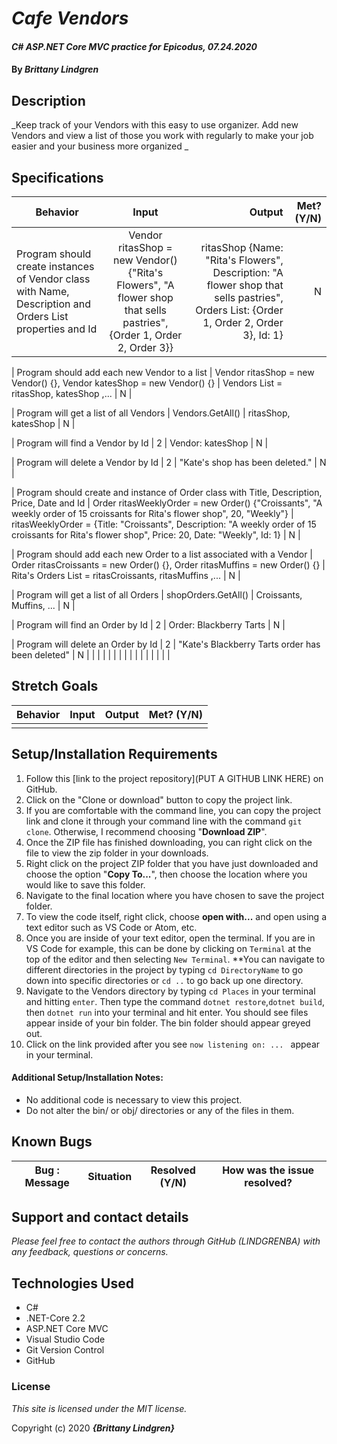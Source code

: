 # _Cafe Vendors_

#### _C# ASP.NET Core MVC practice for Epicodus, 07.24.2020_

#### By _**Brittany Lindgren**_


## Description

_Keep track of your Vendors with this easy to use organizer. Add new Vendors and view a list of those you work with regularly to make your job easier and your business more organized _


## Specifications

| Behavior   |   Input   |  Output |  Met? (Y/N)  |
|----------|:-------------:|------:|-----------:|
| Program should create instances of Vendor class with Name, Description and Orders List properties and Id | Vendor ritasShop = new Vendor() {"Rita's Flowers", "A flower shop that sells pastries", {Order 1, Order 2, Order 3}} | ritasShop {Name: "Rita's Flowers", Description: "A flower shop that sells pastries", Orders List: {Order 1, Order 2, Order 3}, Id: 1} | N |  

| Program should add each new Vendor to a list | Vendor ritasShop = new Vendor() {}, Vendor katesShop = new Vendor() {} | Vendors List = ritasShop, katesShop ,... | N |

| Program will get a list of all Vendors | Vendors.GetAll() | ritasShop, katesShop | N |

| Program will find a Vendor by Id | 2 | Vendor: katesShop | N |

| Program will delete a Vendor by Id | 2 | "Kate's shop has been deleted." | N |

| Program should create and instance of Order class with Title, Description, Price, Date and Id | Order ritasWeeklyOrder = new Order() {"Croissants", "A weekly order of 15 croissants for Rita's flower shop", 20, "Weekly"} | ritasWeeklyOrder = {Title: "Croissants", Description: "A weekly order of 15 croissants for Rita's flower shop", Price: 20, Date: "Weekly", Id: 1} | N |

| Program should add each new Order to a list associated with a Vendor | Order ritasCroissants = new Order() {}, Order ritasMuffins = new Order() {} | Rita's Orders List = ritasCroissants, ritasMuffins ,... | N |

| Program will get a list of all Orders | shopOrders.GetAll() | Croissants, Muffins, ... | N |

| Program will find an Order by Id | 2 | Order: Blackberry Tarts | N |

| Program will delete an Order by Id | 2 | "Kate's Blackberry Tarts order has been deleted" | N |
|  |  |  |  |
|  |  |  |  |
|  |  |  |  |


## Stretch Goals
| Behavior   |   Input   |  Output |  Met? (Y/N)  |
|----------|:-------------:|------:|-----------:|
|  |  |  |  |


## Setup/Installation Requirements

  1. Follow this [link to the project repository](PUT A GITHUB LINK HERE) on GitHub.  
  2. Click on the "Clone or download" button to copy the project link.     
  3. If you are comfortable with the command line, you can copy the project link and clone it through your command line with the command `git clone`. Otherwise, I recommend choosing "**Download ZIP**".     
   4. Once the ZIP file has finished downloading, you can right click on the file to view the zip folder in your downloads.     
  5. Right click on the project ZIP folder that you have just downloaded and choose the option "**Copy To...**", then choose the location where you would like to save this folder.      
  6. Navigate to the final location where you have chosen to save the project folder.      
  7. To view the code itself, right click, choose **open with...** and open using a text editor such as VS Code or Atom, etc.
  8. Once you are inside of your text editor, open the terminal. If you are in VS Code for example, this can be done by clicking on `Terminal` at the top of the editor and then selecting `New Terminal`. **You can navigate to different directories in the project by typing `cd DirectoryName` to go down into specific directories or `cd ..` to go back up one directory. 
  9. Navigate to the Vendors directory by typing `cd Places` in your terminal and hitting `enter`. Then type the command `dotnet restore`,`dotnet build`, then `dotnet run` into your terminal and hit enter. You should see files appear inside of your bin folder. The bin folder should appear greyed out. 
  10. Click on the link provided after you see `now listening on: ... ` appear in your terminal.


#### Additional Setup/Installation Notes:

* No additional code is necessary to view this project.   
* Do not alter the bin/ or obj/ directories or any of the files in them.

## Known Bugs

| Bug : Message |  Situation  | Resolved (Y/N) |  How was the issue resolved?  |
| ------- | ----- | ------ | ------- |
 


## Support and contact details

_Please feel free to contact the authors through GitHub (LINDGRENBA) with any feedback, questions or concerns._


## Technologies Used

* C# 
* .NET-Core 2.2
* ASP.NET Core MVC
* Visual Studio Code
* Git Version Control 
* GitHub


### License

*This site is licensed under the MIT license.*

Copyright (c) 2020 **_{Brittany Lindgren}_**